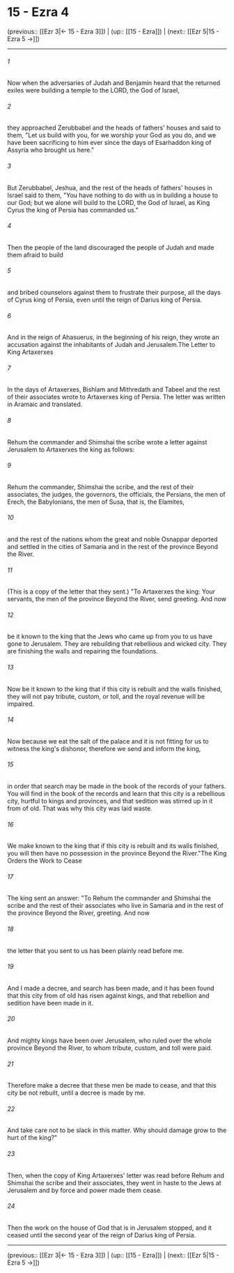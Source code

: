 # 15 - Ezra 4

(previous:: [[Ezr 3|← 15 - Ezra 3]]) | (up:: [[15 - Ezra]]) | (next:: [[Ezr 5|15 - Ezra 5 →]])

***


###### 1 
Now when the adversaries of Judah and Benjamin heard that the returned exiles were building a temple to the LORD, the God of Israel, 

###### 2 
they approached Zerubbabel and the heads of fathers' houses and said to them, "Let us build with you, for we worship your God as you do, and we have been sacrificing to him ever since the days of Esarhaddon king of Assyria who brought us here." 

###### 3 
But Zerubbabel, Jeshua, and the rest of the heads of fathers' houses in Israel said to them, "You have nothing to do with us in building a house to our God; but we alone will build to the LORD, the God of Israel, as King Cyrus the king of Persia has commanded us." 

###### 4 
Then the people of the land discouraged the people of Judah and made them afraid to build 

###### 5 
and bribed counselors against them to frustrate their purpose, all the days of Cyrus king of Persia, even until the reign of Darius king of Persia. 

###### 6 
And in the reign of Ahasuerus, in the beginning of his reign, they wrote an accusation against the inhabitants of Judah and Jerusalem.The Letter to King Artaxerxes 

###### 7 
In the days of Artaxerxes, Bishlam and Mithredath and Tabeel and the rest of their associates wrote to Artaxerxes king of Persia. The letter was written in Aramaic and translated. 

###### 8 
Rehum the commander and Shimshai the scribe wrote a letter against Jerusalem to Artaxerxes the king as follows: 

###### 9 
Rehum the commander, Shimshai the scribe, and the rest of their associates, the judges, the governors, the officials, the Persians, the men of Erech, the Babylonians, the men of Susa, that is, the Elamites, 

###### 10 
and the rest of the nations whom the great and noble Osnappar deported and settled in the cities of Samaria and in the rest of the province Beyond the River. 

###### 11 
(This is a copy of the letter that they sent.) "To Artaxerxes the king: Your servants, the men of the province Beyond the River, send greeting. And now 

###### 12 
be it known to the king that the Jews who came up from you to us have gone to Jerusalem. They are rebuilding that rebellious and wicked city. They are finishing the walls and repairing the foundations. 

###### 13 
Now be it known to the king that if this city is rebuilt and the walls finished, they will not pay tribute, custom, or toll, and the royal revenue will be impaired. 

###### 14 
Now because we eat the salt of the palace and it is not fitting for us to witness the king's dishonor, therefore we send and inform the king, 

###### 15 
in order that search may be made in the book of the records of your fathers. You will find in the book of the records and learn that this city is a rebellious city, hurtful to kings and provinces, and that sedition was stirred up in it from of old. That was why this city was laid waste. 

###### 16 
We make known to the king that if this city is rebuilt and its walls finished, you will then have no possession in the province Beyond the River."The King Orders the Work to Cease 

###### 17 
The king sent an answer: "To Rehum the commander and Shimshai the scribe and the rest of their associates who live in Samaria and in the rest of the province Beyond the River, greeting. And now 

###### 18 
the letter that you sent to us has been plainly read before me. 

###### 19 
And I made a decree, and search has been made, and it has been found that this city from of old has risen against kings, and that rebellion and sedition have been made in it. 

###### 20 
And mighty kings have been over Jerusalem, who ruled over the whole province Beyond the River, to whom tribute, custom, and toll were paid. 

###### 21 
Therefore make a decree that these men be made to cease, and that this city be not rebuilt, until a decree is made by me. 

###### 22 
And take care not to be slack in this matter. Why should damage grow to the hurt of the king?" 

###### 23 
Then, when the copy of King Artaxerxes' letter was read before Rehum and Shimshai the scribe and their associates, they went in haste to the Jews at Jerusalem and by force and power made them cease. 

###### 24 
Then the work on the house of God that is in Jerusalem stopped, and it ceased until the second year of the reign of Darius king of Persia.

***

(previous:: [[Ezr 3|← 15 - Ezra 3]]) | (up:: [[15 - Ezra]]) | (next:: [[Ezr 5|15 - Ezra 5 →]])
